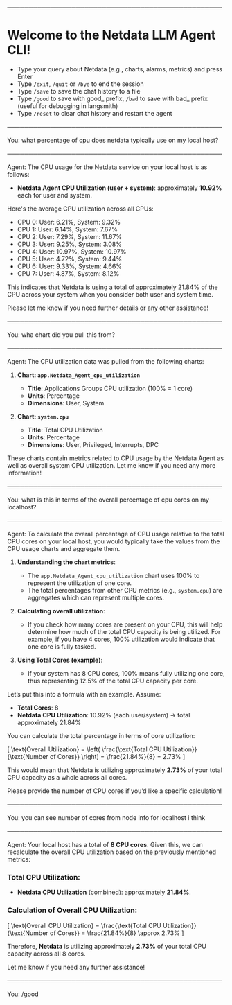 ──────────────────────────────────────────────────  

# Welcome to the Netdata LLM Agent CLI!

- Type your query about Netdata (e.g., charts, alarms, metrics) and press Enter
- Type `/exit`, `/quit` or `/bye` to end the session
- Type `/save` to save the chat history to a file
- Type `/good` to save with good_ prefix, `/bad` to save with bad_ prefix (useful for debugging in langsmith)
- Type `/reset` to clear chat history and restart the agent


──────────────────────────────────────────────────  

You: what percentage of cpu does netdata typically use on my local host?


──────────────────────────────────────────────────  

Agent: The CPU usage for the Netdata service on your local host is as follows:

- **Netdata Agent CPU Utilization (user + system)**: approximately **10.92%** each for user and system.

Here's the average CPU utilization across all CPUs:
- CPU 0: User: 6.21%, System: 9.32%
- CPU 1: User: 6.14%, System: 7.67%
- CPU 2: User: 7.29%, System: 11.67%
- CPU 3: User: 9.25%, System: 3.08%
- CPU 4: User: 10.97%, System: 10.97%
- CPU 5: User: 4.72%, System: 9.44%
- CPU 6: User: 9.33%, System: 4.66%
- CPU 7: User: 4.87%, System: 8.12%

This indicates that Netdata is using a total of approximately 21.84% of the CPU across your system when you consider both user and system time. 

Please let me know if you need further details or any other assistance!


──────────────────────────────────────────────────  

You: wha chart did you pull this from?


──────────────────────────────────────────────────  

Agent: The CPU utilization data was pulled from the following charts:

1. **Chart: `app.Netdata_Agent_cpu_utilization`**
   - **Title**: Applications Groups CPU utilization (100% = 1 core)
   - **Units**: Percentage
   - **Dimensions**: User, System

2. **Chart: `system.cpu`**
   - **Title**: Total CPU Utilization
   - **Units**: Percentage
   - **Dimensions**: User, Privileged, Interrupts, DPC

These charts contain metrics related to CPU usage by the Netdata Agent as well as overall system CPU utilization. Let me know if you need any more information!


──────────────────────────────────────────────────  

You: what is this in terms of the overall percentage of cpu cores on my localhost?


──────────────────────────────────────────────────  

Agent: To calculate the overall percentage of CPU usage relative to the total CPU cores on your local host, you would typically take the values from the CPU usage charts and aggregate them. 

1. **Understanding the chart metrics**:
   - The `app.Netdata_Agent_cpu_utilization` chart uses 100% to represent the utilization of one core.
   - The total percentages from other CPU metrics (e.g., `system.cpu`) are aggregates which can represent multiple cores.

2. **Calculating overall utilization**:
   - If you check how many cores are present on your CPU, this will help determine how much of the total CPU capacity is being utilized. For example, if you have 4 cores, 100% utilization would indicate that one core is fully tasked.

3. **Using Total Cores (example)**:
   - If your system has 8 CPU cores, 100% means fully utilizing one core, thus representing 12.5% of the total CPU capacity per core.

Let’s put this into a formula with an example.
Assume:
- **Total Cores**: 8
- **Netdata CPU Utilization**: 10.92% (each user/system) → total approximately 21.84%
   
You can calculate the total percentage in terms of core utilization:

\[
\text{Overall Utilization} = \left( \frac{\text{Total CPU Utilization}}{\text{Number of Cores}} \right) = \frac{21.84\%}{8} = 2.73\%
\]

This would mean that Netdata is utilizing approximately **2.73%** of your total CPU capacity as a whole across all cores.

Please provide the number of CPU cores if you’d like a specific calculation!


──────────────────────────────────────────────────  

You: you can see number of cores from node info for localhost i think


──────────────────────────────────────────────────  

Agent: Your local host has a total of **8 CPU cores**. Given this, we can recalculate the overall CPU utilization based on the previously mentioned metrics:

### Total CPU Utilization:
- **Netdata CPU Utilization** (combined): approximately **21.84%**.

### Calculation of Overall CPU Utilization:
\[
\text{Overall CPU Utilization} = \frac{\text{Total CPU Utilization}}{\text{Number of Cores}} = \frac{21.84\%}{8} \approx 2.73\%
\]

Therefore, **Netdata** is utilizing approximately **2.73%** of your total CPU capacity across all 8 cores. 

Let me know if you need any further assistance!


──────────────────────────────────────────────────  

You: /good


